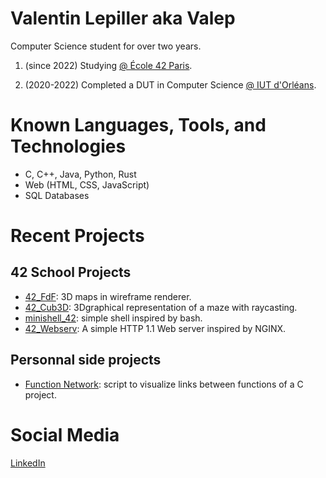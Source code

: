 # Valentin Lepiller aka Valep

Computer Science student for over two years.

1. (since 2022) Studying [@ École 42 Paris](https://42.fr/).

2. (2020-2022) Completed a DUT in Computer Science [@ IUT d'Orléans](https://www.univ-orleans.fr/fr/iut-orleans).

# Known Languages, Tools, and Technologies
- C, C++, Java, Python, Rust
- Web (HTML, CSS, JavaScript)
- SQL Databases

# Recent Projects
## 42 School Projects
- [42_FdF](https://github.com/valentinValep/42_Fdf): 3D maps in wireframe renderer.
- [42_Cub3D](https://github.com/valentinValep/42_cub3D): 3Dgraphical representation of a maze with raycasting.
- [minishell_42](https://github.com/AlanBoulesteix/minishell_42): simple shell inspired by bash.
- [42_Webserv](https://github.com/chmadran/Webserv): A simple HTTP 1.1 Web server inspired by NGINX.
## Personnal side projects
- [Function Network](https://github.com/valentinValep/Function_Network): script to visualize links between functions of a C project.
# Social Media
[LinkedIn](https://www.linkedin.com/in/valentin-lepiller-valep/)
